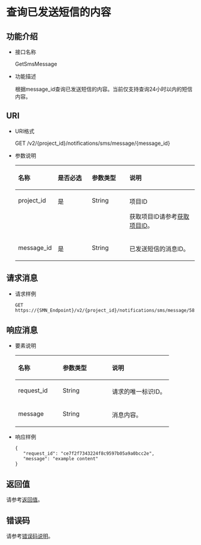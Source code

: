 # 查询已发送短信的内容<a name="smn_api_55009"></a>

## 功能介绍<a name="section5136471015222"></a>

-   接口名称

    GetSmsMessage

-   功能描述

    根据message\_id查询已发送短信的内容。当前仅支持查询24小时以内的短信内容。


## URI<a name="section5288299215222"></a>

-   URI格式

    GET /v2/\{project\_id\}/notifications/sms/message/\{message\_id\}

-   参数说明

    <a name="table501558415222"></a>
    <table><thead align="left"><tr id="row2221560715222"><th class="cellrowborder" valign="top" width="19.689999999999998%" id="mcps1.1.5.1.1"><p id="p5463372215222"><a name="p5463372215222"></a><a name="p5463372215222"></a>名称</p>
    </th>
    <th class="cellrowborder" valign="top" width="19.6%" id="mcps1.1.5.1.2"><p id="p6325533315222"><a name="p6325533315222"></a><a name="p6325533315222"></a>是否必选</p>
    </th>
    <th class="cellrowborder" valign="top" width="21.33%" id="mcps1.1.5.1.3"><p id="p2340835315222"><a name="p2340835315222"></a><a name="p2340835315222"></a>参数类型</p>
    </th>
    <th class="cellrowborder" valign="top" width="39.379999999999995%" id="mcps1.1.5.1.4"><p id="p1702843715222"><a name="p1702843715222"></a><a name="p1702843715222"></a>说明</p>
    </th>
    </tr>
    </thead>
    <tbody><tr id="row5443111215222"><td class="cellrowborder" valign="top" width="19.689999999999998%" headers="mcps1.1.5.1.1 "><p id="p4684392615222"><a name="p4684392615222"></a><a name="p4684392615222"></a>project_id</p>
    </td>
    <td class="cellrowborder" valign="top" width="19.6%" headers="mcps1.1.5.1.2 "><p id="p3626162815222"><a name="p3626162815222"></a><a name="p3626162815222"></a>是</p>
    </td>
    <td class="cellrowborder" valign="top" width="21.33%" headers="mcps1.1.5.1.3 "><p id="p5151075515222"><a name="p5151075515222"></a><a name="p5151075515222"></a>String</p>
    </td>
    <td class="cellrowborder" valign="top" width="39.379999999999995%" headers="mcps1.1.5.1.4 "><p id="p1162161815222"><a name="p1162161815222"></a><a name="p1162161815222"></a>项目ID</p>
    <p id="p3748570515222"><a name="p3748570515222"></a><a name="p3748570515222"></a>获取项目ID请参考<a href="获取项目ID.md">获取项目ID</a>。</p>
    </td>
    </tr>
    <tr id="row1377143515222"><td class="cellrowborder" valign="top" width="19.689999999999998%" headers="mcps1.1.5.1.1 "><p id="p4174442015222"><a name="p4174442015222"></a><a name="p4174442015222"></a>message_id</p>
    </td>
    <td class="cellrowborder" valign="top" width="19.6%" headers="mcps1.1.5.1.2 "><p id="p2585482115222"><a name="p2585482115222"></a><a name="p2585482115222"></a>是</p>
    </td>
    <td class="cellrowborder" valign="top" width="21.33%" headers="mcps1.1.5.1.3 "><p id="p1386575115222"><a name="p1386575115222"></a><a name="p1386575115222"></a>String</p>
    </td>
    <td class="cellrowborder" valign="top" width="39.379999999999995%" headers="mcps1.1.5.1.4 "><p id="p4938403315222"><a name="p4938403315222"></a><a name="p4938403315222"></a>已发送短信的消息ID。</p>
    </td>
    </tr>
    </tbody>
    </table>


## 请求消息<a name="section704995215222"></a>

-   请求样例

    ```
    GET https://{SMN_Endpoint}/v2/{project_id}/notifications/sms/message/589f2f7343224f8c9597b05a9a0bcsde
    ```


## 响应消息<a name="section1633513915222"></a>

-   要素说明

    <a name="table199282415222"></a>
    <table><thead align="left"><tr id="row955108515222"><th class="cellrowborder" valign="top" width="28.98%" id="mcps1.1.4.1.1"><p id="p3544040515222"><a name="p3544040515222"></a><a name="p3544040515222"></a>名称</p>
    </th>
    <th class="cellrowborder" valign="top" width="32.12%" id="mcps1.1.4.1.2"><p id="p5210053315222"><a name="p5210053315222"></a><a name="p5210053315222"></a>参数类型</p>
    </th>
    <th class="cellrowborder" valign="top" width="38.9%" id="mcps1.1.4.1.3"><p id="p5939365415222"><a name="p5939365415222"></a><a name="p5939365415222"></a>说明</p>
    </th>
    </tr>
    </thead>
    <tbody><tr id="row4770290515222"><td class="cellrowborder" valign="top" width="28.98%" headers="mcps1.1.4.1.1 "><p id="p3873012415222"><a name="p3873012415222"></a><a name="p3873012415222"></a>request_id</p>
    </td>
    <td class="cellrowborder" valign="top" width="32.12%" headers="mcps1.1.4.1.2 "><p id="p5013231915222"><a name="p5013231915222"></a><a name="p5013231915222"></a>String</p>
    </td>
    <td class="cellrowborder" valign="top" width="38.9%" headers="mcps1.1.4.1.3 "><p id="p3418601015222"><a name="p3418601015222"></a><a name="p3418601015222"></a>请求的唯一标识ID。</p>
    </td>
    </tr>
    <tr id="row2421314615222"><td class="cellrowborder" valign="top" width="28.98%" headers="mcps1.1.4.1.1 "><p id="p1510777715222"><a name="p1510777715222"></a><a name="p1510777715222"></a>message</p>
    </td>
    <td class="cellrowborder" valign="top" width="32.12%" headers="mcps1.1.4.1.2 "><p id="p1577044515222"><a name="p1577044515222"></a><a name="p1577044515222"></a>String</p>
    </td>
    <td class="cellrowborder" valign="top" width="38.9%" headers="mcps1.1.4.1.3 "><p id="p233770215222"><a name="p233770215222"></a><a name="p233770215222"></a>消息内容。</p>
    </td>
    </tr>
    </tbody>
    </table>


-   响应样例

    ```
    {
       "request_id": "ce7f2f7343224f8c9597b05a9a0bcc2e",
       "message": "example content"
    }
    ```


## 返回值<a name="section1294982415222"></a>

请参考[返回值](返回值.md)。

## 错误码<a name="section73211020122511"></a>

请参考[错误码说明](错误码说明.md)。

